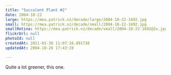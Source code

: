 ```yaml
---
title: "Succulent Plant #2"
date: 2004-10-22
large: https://mea.patrick.nz/decade/large/2004-10-22-1692.jpg
small: https://mea.patrick.nz/decade/small/2004-10-22-1692.jpg
smallRetina: https://mea.patrick.nz/decade/small/2004-10-22-1692@2x.jpg
flickrUrl: null
photoId: null
createdAt: 2011-01-30 11:07:16.891738
updatedAt: 2004-10-28 17:43:19

---
```

Quite a lot greener, this one.
